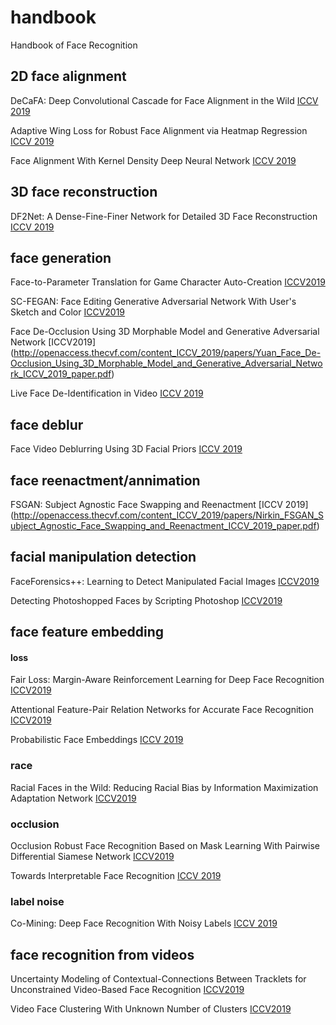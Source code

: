 # handbook
Handbook of Face Recognition

## 2D face alignment

DeCaFA: Deep Convolutional Cascade for Face Alignment in the Wild [ICCV 2019](http://openaccess.thecvf.com/content_ICCV_2019/papers/Dapogny_DeCaFA_Deep_Convolutional_Cascade_for_Face_Alignment_in_the_Wild_ICCV_2019_paper.pdf)

Adaptive Wing Loss for Robust Face Alignment via Heatmap Regression [ICCV 2019](http://openaccess.thecvf.com/content_ICCV_2019/papers/Wang_Adaptive_Wing_Loss_for_Robust_Face_Alignment_via_Heatmap_Regression_ICCV_2019_paper.pdf)

Face Alignment With Kernel Density Deep Neural Network [ICCV 2019](http://openaccess.thecvf.com/content_ICCV_2019/papers/Chen_Face_Alignment_With_Kernel_Density_Deep_Neural_Network_ICCV_2019_paper.pdf)

## 3D face reconstruction

DF2Net: A Dense-Fine-Finer Network for Detailed 3D Face Reconstruction [ICCV 2019](http://openaccess.thecvf.com/content_ICCV_2019/papers/Zeng_DF2Net_A_Dense-Fine-Finer_Network_for_Detailed_3D_Face_Reconstruction_ICCV_2019_paper.pdf)

## face generation

Face-to-Parameter Translation for Game Character Auto-Creation [ICCV2019](http://openaccess.thecvf.com/content_ICCV_2019/papers/Shi_Face-to-Parameter_Translation_for_Game_Character_Auto-Creation_ICCV_2019_paper.pdf)

SC-FEGAN: Face Editing Generative Adversarial Network With User's Sketch and Color [ICCV2019](http://openaccess.thecvf.com/content_ICCV_2019/papers/Jo_SC-FEGAN_Face_Editing_Generative_Adversarial_Network_With_Users_Sketch_and_ICCV_2019_paper.pdf)

Face De-Occlusion Using 3D Morphable Model and Generative Adversarial Network [ICCV2019] (http://openaccess.thecvf.com/content_ICCV_2019/papers/Yuan_Face_De-Occlusion_Using_3D_Morphable_Model_and_Generative_Adversarial_Network_ICCV_2019_paper.pdf)

Live Face De-Identification in Video [ICCV 2019](http://openaccess.thecvf.com/content_ICCV_2019/papers/Gafni_Live_Face_De-Identification_in_Video_ICCV_2019_paper.pdf)

## face deblur

Face Video Deblurring Using 3D Facial Priors [ICCV 2019](http://openaccess.thecvf.com/content_ICCV_2019/papers/Ren_Face_Video_Deblurring_Using_3D_Facial_Priors_ICCV_2019_paper.pdf)

## face reenactment/annimation

FSGAN: Subject Agnostic Face Swapping and Reenactment [ICCV 2019] (http://openaccess.thecvf.com/content_ICCV_2019/papers/Nirkin_FSGAN_Subject_Agnostic_Face_Swapping_and_Reenactment_ICCV_2019_paper.pdf)

## facial manipulation detection

FaceForensics++: Learning to Detect Manipulated Facial Images [ICCV2019](http://openaccess.thecvf.com/content_ICCV_2019/papers/Rossler_FaceForensics_Learning_to_Detect_Manipulated_Facial_Images_ICCV_2019_paper.pdf)

Detecting Photoshopped Faces by Scripting Photoshop [ICCV2019](http://openaccess.thecvf.com/content_ICCV_2019/papers/Wang_Detecting_Photoshopped_Faces_by_Scripting_Photoshop_ICCV_2019_paper.pdf)

## face feature embedding

#### loss

Fair Loss: Margin-Aware Reinforcement Learning for Deep Face Recognition [ICCV2019](http://openaccess.thecvf.com/content_ICCV_2019/papers/Liu_Fair_Loss_Margin-Aware_Reinforcement_Learning_for_Deep_Face_Recognition_ICCV_2019_paper.pdf)

Attentional Feature-Pair Relation Networks for Accurate Face Recognition [ICCV2019](http://openaccess.thecvf.com/content_ICCV_2019/papers/Kang_Attentional_Feature-Pair_Relation_Networks_for_Accurate_Face_Recognition_ICCV_2019_paper.pdf)

Probabilistic Face Embeddings [ICCV 2019](http://openaccess.thecvf.com/content_ICCV_2019/papers/Shi_Probabilistic_Face_Embeddings_ICCV_2019_paper.pdf)

### race

Racial Faces in the Wild: Reducing Racial Bias by Information Maximization Adaptation Network [ICCV2019](http://openaccess.thecvf.com/content_ICCV_2019/papers/Wang_Racial_Faces_in_the_Wild_Reducing_Racial_Bias_by_Information_ICCV_2019_paper.pdf)

### occlusion

Occlusion Robust Face Recognition Based on Mask Learning With Pairwise Differential Siamese Network [ICCV2019](http://openaccess.thecvf.com/content_ICCV_2019/papers/Song_Occlusion_Robust_Face_Recognition_Based_on_Mask_Learning_With_Pairwise_ICCV_2019_paper.pdf)

Towards Interpretable Face Recognition [ICCV 2019](http://openaccess.thecvf.com/content_ICCV_2019/papers/Yin_Towards_Interpretable_Face_Recognition_ICCV_2019_paper.pdf)

### label noise

Co-Mining: Deep Face Recognition With Noisy Labels [ICCV 2019](http://openaccess.thecvf.com/content_ICCV_2019/papers/Wang_Co-Mining_Deep_Face_Recognition_With_Noisy_Labels_ICCV_2019_paper.pdf)

## face recognition from videos

Uncertainty Modeling of Contextual-Connections Between Tracklets for Unconstrained Video-Based Face Recognition [ICCV2019](http://openaccess.thecvf.com/content_ICCV_2019/papers/Zheng_Uncertainty_Modeling_of_Contextual-Connections_Between_Tracklets_for_Unconstrained_Video-Based_Face_ICCV_2019_paper.pdf)

Video Face Clustering With Unknown Number of Clusters [ICCV2019](http://openaccess.thecvf.com/content_ICCV_2019/papers/Tapaswi_Video_Face_Clustering_With_Unknown_Number_of_Clusters_ICCV_2019_paper.pdf)
